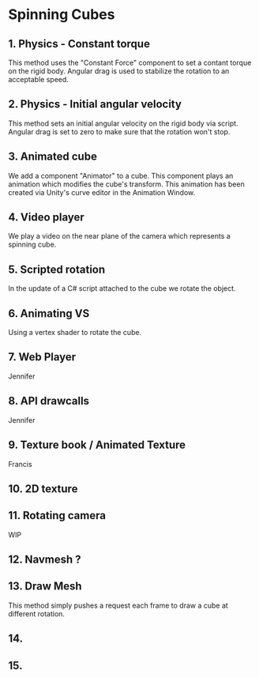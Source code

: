 # Spinning Cubes

## 1. Physics - Constant torque

This method uses the "Constant Force" component to set a contant torque on the rigid body. Angular drag is used to stabilize the rotation to an acceptable speed.

## 2. Physics - Initial angular velocity

This method sets an initial angular velocity on the rigid body via script. Angular drag is set to zero to make sure that the rotation won't stop.

## 3. Animated cube

We add a component "Animator" to a cube. This component plays an animation which modifies the cube's transform. This animation has been created via Unity's curve editor in the Animation Window.

## 4. Video player
We play a video on the near plane of the camera which represents a spinning cube.

## 5. Scripted rotation
In the update of a C# script attached to the cube we rotate the object.

## 6. Animating VS
Using a vertex shader to rotate the cube.

## 7. Web Player
Jennifer

## 8. API drawcalls
Jennifer

## 9. Texture book / Animated Texture 
Francis

## 10. 2D texture

## 11. Rotating camera
WIP

## 12. Navmesh ?

## 13. Draw Mesh
This method simply pushes a request each frame to draw a cube at different rotation.

## 14. 

## 15. 


